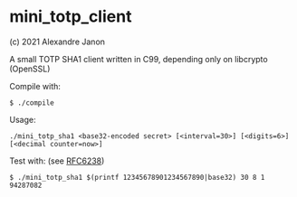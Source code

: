 # mini_totp_client

(c) 2021 Alexandre Janon <alex14fr at gmail dot com>

A small TOTP SHA1 client written in C99, depending only on libcrypto (OpenSSL)

Compile with:

```
$ ./compile
```

Usage:

```
./mini_totp_sha1 <base32-encoded secret> [<interval=30>] [<digits=6>] [<decimal counter=now>]
```

Test with: (see [RFC6238](https://datatracker.ietf.org/doc/html/rfc6238#appendix-B))

```
$ ./mini_totp_sha1 $(printf 12345678901234567890|base32) 30 8 1
94287082
```


